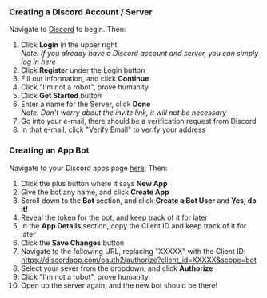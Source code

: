 ### Creating a Discord Account / Server
Navigate to [Discord](https://discordapp.com/) to begin. Then:

1. Click **Login** in the upper right  
    _Note: If you already have a Discord account and server, you can simply log in here_
1. Click **Register** under the Login button
1. Fill out information, and click **Continue**
1. Click "I'm not a robot", prove humanity
1. Click **Get Started** button
1. Enter a name for the Server, click **Done**  
    _Note: Don't worry about the invite link, it will not be necessary_
1. Go into your e-mail, there should be a verification request from Discord
1. In that e-mail, click "Verify Email" to verify your address

### Creating an App Bot
Navigate to your Discord apps page [here](https://discordapp.com/developers/applications/me). Then:

1. Click the plus button where it says **New App**
1. Give the bot any name, and click **Create App**
1. Scroll down to the **Bot** section, and click **Create a Bot User** and **Yes, do it!**
1. Reveal the token for the bot, and keep track of it for later
1. In the **App Details** section, copy the Client ID and keep track of it for later
1. Click the **Save Changes** button
1. Navigate to the following URL, replacing "XXXXX" with the Client ID: https://discordapp.com/oauth2/authorize?client_id=XXXXX&scope=bot
1. Select your sever from the dropdown, and click **Authorize**
1. Click "I'm not a robot", prove humanity
1. Open up the server again, and the new bot should be there!